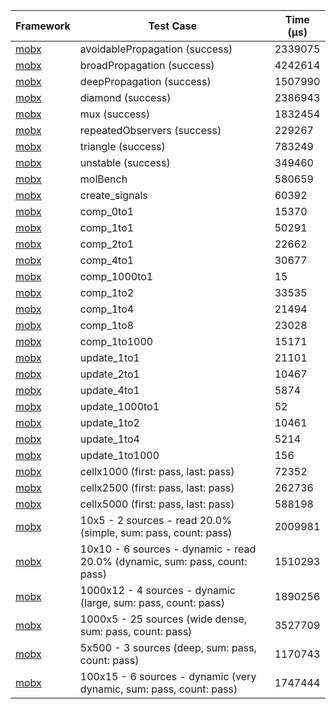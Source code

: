 | Framework | Test Case | Time (μs) |
| --- | --- | --- |
| [mobx](https://github.com/mobxjs/mobx.dart) | avoidablePropagation (success) | 2339075 |
| [mobx](https://github.com/mobxjs/mobx.dart) | broadPropagation (success) | 4242614 |
| [mobx](https://github.com/mobxjs/mobx.dart) | deepPropagation (success) | 1507990 |
| [mobx](https://github.com/mobxjs/mobx.dart) | diamond (success) | 2386943 |
| [mobx](https://github.com/mobxjs/mobx.dart) | mux (success) | 1832454 |
| [mobx](https://github.com/mobxjs/mobx.dart) | repeatedObservers (success) | 229267 |
| [mobx](https://github.com/mobxjs/mobx.dart) | triangle (success) | 783249 |
| [mobx](https://github.com/mobxjs/mobx.dart) | unstable (success) | 349460 |
| [mobx](https://github.com/mobxjs/mobx.dart) | molBench | 580659 |
| [mobx](https://github.com/mobxjs/mobx.dart) | create_signals | 60392 |
| [mobx](https://github.com/mobxjs/mobx.dart) | comp_0to1 | 15370 |
| [mobx](https://github.com/mobxjs/mobx.dart) | comp_1to1 | 50291 |
| [mobx](https://github.com/mobxjs/mobx.dart) | comp_2to1 | 22662 |
| [mobx](https://github.com/mobxjs/mobx.dart) | comp_4to1 | 30677 |
| [mobx](https://github.com/mobxjs/mobx.dart) | comp_1000to1 | 15 |
| [mobx](https://github.com/mobxjs/mobx.dart) | comp_1to2 | 33535 |
| [mobx](https://github.com/mobxjs/mobx.dart) | comp_1to4 | 21494 |
| [mobx](https://github.com/mobxjs/mobx.dart) | comp_1to8 | 23028 |
| [mobx](https://github.com/mobxjs/mobx.dart) | comp_1to1000 | 15171 |
| [mobx](https://github.com/mobxjs/mobx.dart) | update_1to1 | 21101 |
| [mobx](https://github.com/mobxjs/mobx.dart) | update_2to1 | 10467 |
| [mobx](https://github.com/mobxjs/mobx.dart) | update_4to1 | 5874 |
| [mobx](https://github.com/mobxjs/mobx.dart) | update_1000to1 | 52 |
| [mobx](https://github.com/mobxjs/mobx.dart) | update_1to2 | 10461 |
| [mobx](https://github.com/mobxjs/mobx.dart) | update_1to4 | 5214 |
| [mobx](https://github.com/mobxjs/mobx.dart) | update_1to1000 | 156 |
| [mobx](https://github.com/mobxjs/mobx.dart) | cellx1000 (first: pass, last: pass) | 72352 |
| [mobx](https://github.com/mobxjs/mobx.dart) | cellx2500 (first: pass, last: pass) | 262736 |
| [mobx](https://github.com/mobxjs/mobx.dart) | cellx5000 (first: pass, last: pass) | 588198 |
| [mobx](https://github.com/mobxjs/mobx.dart) | 10x5 - 2 sources - read 20.0% (simple, sum: pass, count: pass) | 2009981 |
| [mobx](https://github.com/mobxjs/mobx.dart) | 10x10 - 6 sources - dynamic - read 20.0% (dynamic, sum: pass, count: pass) | 1510293 |
| [mobx](https://github.com/mobxjs/mobx.dart) | 1000x12 - 4 sources - dynamic (large, sum: pass, count: pass) | 1890256 |
| [mobx](https://github.com/mobxjs/mobx.dart) | 1000x5 - 25 sources (wide dense, sum: pass, count: pass) | 3527709 |
| [mobx](https://github.com/mobxjs/mobx.dart) | 5x500 - 3 sources (deep, sum: pass, count: pass) | 1170743 |
| [mobx](https://github.com/mobxjs/mobx.dart) | 100x15 - 6 sources - dynamic (very dynamic, sum: pass, count: pass) | 1747444 |

